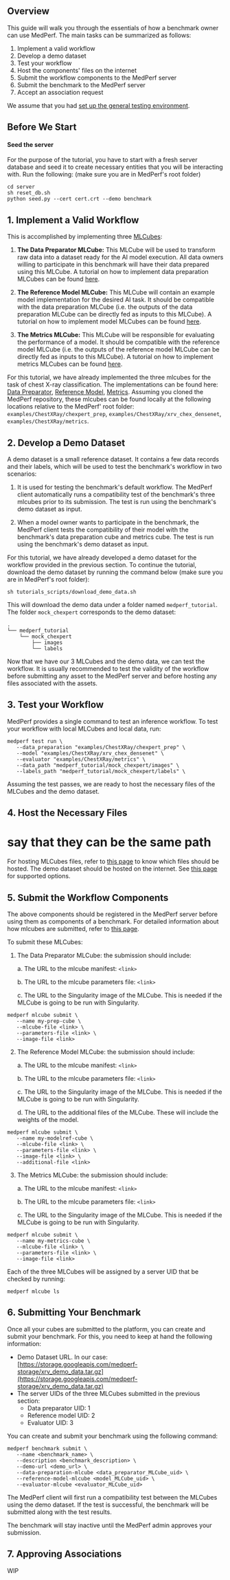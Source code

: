 ## Overview

This guide will walk you through the essentials of how a benchmark owner can use MedPerf. The main tasks can be summarized as follows:

1. Implement a valid workflow
2. Develop a demo dataset
3. Test your workflow
4. Host the components' files on the internet
5. Submit the workflow components to the MedPerf server
6. Submit the benchmark to the MedPerf server
7. Accept an association request

We assume that you had [set up the general testing environment](setup.md).

## Before We Start

#### Seed the server

For the purpose of the tutorial, you have to start with a fresh server database and seed it to create necessary entities that you will be interacting with. Run the following: (make sure you are in MedPerf's root folder)

```
cd server
sh reset_db.sh
python seed.py --cert cert.crt --demo benchmark
```

## 1. Implement a Valid Workflow

This is accomplished by implementing three [MLCubes](../mlcubes/mlcubes.md):

1. **The Data Preparator MLCube:** This MLCube will be used to transform raw data into a dataset ready for the AI model execution. All data owners willing to participate in this benchmark will have their data prepared using this MLCube. A tutorial on how to implement data preparation MLCubes can be found [here](../mlcubes/mlcube_data.md).

2. **The Reference Model MLCube:** This MLCube will contain an example model implementation for the desired AI task. It should be compatible with the data preparation MLCube (i.e. the outputs of the data preparation MLCube can be directly fed as inputs to this MLCube). A tutorial on how to implement model MLCubes can be found [here](../mlcubes/mlcube_models.md).

3. **The Metrics MLCube:** This MLCube will be responsible for evaluating the performance of a model. It should be compatible with the reference model MLCube (i.e. the outputs of the reference model MLCube can be directly fed as inputs to this MLCube). A tutorial on how to implement metrics MLCubes can be found [here](../mlcubes/mlcube_metrics.md).

For this tutorial, we have already implemented the three mlcubes for the task of chest X-ray classification. The implementations can be found here: [Data Preparator](https://github.com/mlcommons/medperf/tree/main/examples/ChestXRay/chexpert_prep), [Reference Model](https://github.com/mlcommons/medperf/tree/main/examples/ChestXRay/xrv_chex_densenet), [Metrics](https://github.com/mlcommons/medperf/tree/main/examples/ChestXRay/metrics). Assuming you cloned the MedPerf repository, these mlcubes can be found locally at the following locations relative to the MedPerf' root folder: `examples/ChestXRay/chexpert_prep`, `examples/ChestXRay/xrv_chex_densenet`, `examples/ChestXRay/metrics`.

## 2. Develop a Demo Dataset

A demo dataset is a small reference dataset. It contains a few data records and their labels, which will be used to test the benchmark's workflow in two scenarios:

1. It is used for testing the benchmark's default workflow. The MedPerf client automatically runs a compatibility test of the benchmark's three mlcubes prior to its submission. The test is run using the benchmark's demo dataset as input.

2. When a model owner wants to participate in the benchmark, the MedPerf client tests the compatibility of their model with the benchmark's data preparation cube and metrics cube. The test is run using the benchmark's demo dataset as input.

For this tutorial, we have already developed a demo dataset for the workflow provided in the previous section. To continue the tutorial, download the demo dataset by running the command below (make sure you are in MedPerf's root folder):

```
sh tutorials_scripts/download_demo_data.sh
```

This will download the demo data under a folder named `medperf_tutorial`. The folder `mock_chexpert` corresponds to the demo dataset:

```
.
└── medperf_tutorial
    └── mock_chexpert
        ├── images
        └── labels
```

Now that we have our 3 MLCubes and the demo data, we can test the workflow. It is usually recommended to test the validity of the workflow before submitting any asset to the MedPerf server and before hosting any files associated with the assets.

## 3. Test your Workflow

MedPerf provides a single command to test an inference workflow. To test your workflow with local MLCubes and local data, run:

```
medperf test run \
   --data_preparation "examples/ChestXRay/chexpert_prep" \
   --model "examples/ChestXRay/xrv_chex_densenet" \
   --evaluator "examples/ChestXRay/metrics" \
   --data_path "medperf_tutorial/mock_chexpert/images" \
   --labels_path "medperf_tutorial/mock_chexpert/labels" \
```

Assuming the test passes, we are ready to host the necessary files of the MLCubes and the demo dataset.

## 4. Host the Necessary Files

# say that they can be the same path

For hosting MLCubes files, refer to [this page](../concepts/hosting_mlcube_files.md) to know which files should be hosted.
The demo dataset should be hosted on the internet. See [this page](../concepts/hosting_files.md) for supported options.

## 5. Submit the Workflow Components

The above components should be registered in the MedPerf server before using them as components of a benchmark. For detailed information about how mlcubes are submitted, refer to [this page](../concepts/mlcube_submit.md).

To submit these MLCubes:

1. The Data Preparator MLCube: the submission should include:

   a. The URL to the mlcube manifest: `<link>`

   b. The URL to the mlcube parameters file: `<link>`

   c. The URL to the Singularity image of the MLCube. This is needed if the MLCube is going to be run with Singularity.

```
medperf mlcube submit \
   --name my-prep-cube \
   --mlcube-file <link> \
   --parameters-file <link> \
   --image-file <link>
```

2. The Reference Model MLCube: the submission should include:

   a. The URL to the mlcube manifest: `<link>`

   b. The URL to the mlcube parameters file: `<link>`

   c. The URL to the Singularity image of the MLCube. This is needed if the MLCube is going to be run with Singularity.

   d. The URL to the additional files of the MLCube. These will include the weights of the model.

```
medperf mlcube submit \
   --name my-modelref-cube \
   --mlcube-file <link> \
   --parameters-file <link> \
   --image-file <link> \
   --additional-file <link>
```

3. The Metrics MLCube: the submission should include:

   a. The URL to the mlcube manifest: `<link>`

   b. The URL to the mlcube parameters file: `<link>`

   c. The URL to the Singularity image of the MLCube. This is needed if the MLCube is going to be run with Singularity.

```
medperf mlcube submit \
   --name my-metrics-cube \
   --mlcube-file <link> \
   --parameters-file <link> \
   --image-file <link>

```

Each of the three MLCubes will be assigned by a server UID that be checked by running:

```
medperf mlcube ls
```

## 6. Submitting Your Benchmark

Once all your cubes are submitted to the platform, you can create and submit your benchmark. For this, you need to keep at hand the following information:

- Demo Dataset URL. In our case: [https://storage.googleapis.com/medperf-storage/xrv_demo_data.tar.gz](https://storage.googleapis.com/medperf-storage/xrv_demo_data.tar.gz)
- The server UIDs of the three MLCubes submitted in the previous section:
  - Data preparator UID: 1
  - Reference model UID: 2
  - Evaluator UID: 3

You can create and submit your benchmark using the following command:

```
medperf benchmark submit \
   --name <benchmark_name> \
   --description <benchmark_description> \
   --demo-url <demo_url> \
   --data-preparation-mlcube <data_preparator_MLCube_uid> \
   --reference-model-mlcube <model_MLCube_uid> \
   --evaluator-mlcube <evaluator_MLCube_uid>
```

The MedPerf client will first run a compatibility test between the MLCubes using the demo dataset. If the test is successful, the benchmark will be submitted along with the test results.

The benchmark will stay inactive until the MedPerf admin approves your submission.

## 7. Approving Associations

WIP
